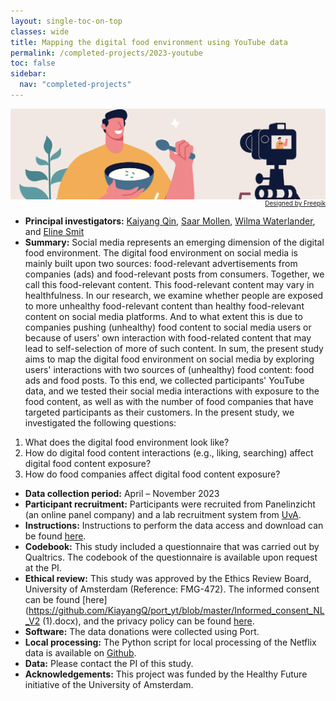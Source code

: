 ```yaml
---
layout: single-toc-on-top
classes: wide
title: Mapping the digital food environment using YouTube data
permalink: /completed-projects/2023-youtube
toc: false
sidebar:
  nav: "completed-projects"
---
```


<div style="text-align: right;">
  <img src="/assets/images/food-image.png" alt="alternative text" title="Designed by Freepik" style="display: block; margin: 0 auto;"/>
  <a href="http://www.freepik.com" style="font-size: 10px; display: block; text-align: right; margin-top: 0em;">Designed by Freepik</a>
</div>

- **Principal investigators:** [Kaiyang Qin](https://www.uva.nl/profiel/q/i/k.qin/k.qin.html), [Saar Mollen](https://www.uva.nl/en/profile/m/o/s.mollen/s.mollen.html), [Wilma Waterlander](https://researchinformation.amsterdamumc.org/en/persons/wilma-e-waterlander), and [Eline Smit](https://www.uva.nl/en/profile/s/m/e.s.smit/e.s.smit.html)
- **Summary:** Social media represents an emerging dimension of the digital food environment. The digital food environment on social media is mainly built upon two sources: food-relevant advertisements from companies (ads) and food-relevant posts from consumers. Together, we call this food-relevant content. This food-relevant content may vary in healthfulness. In our research, we examine whether people are exposed to more unhealthy food-relevant content than healthy food-relevant content on social media platforms. And to what extent this is due to companies pushing (unhealthy) food content to social media users or because of users' own interaction with food-related content that may lead to self-selection of more of such content. In sum, the present study aims to map the digital food environment on social media by exploring users' interactions with two sources of (unhealthy) food content: food ads and food posts. To this end, we collected participants' YouTube data, and we tested their social media interactions with exposure to the food content, as well as with the number of food companies that have targeted participants as their customers. In the present study, we investigated the following questions:
1. What does the digital food environment look like?
2. How do digital food content interactions (e.g., liking, searching) affect digital food content exposure?
3. How do food companies affect digital food content exposure?
- **Data collection period:** April – November 2023
- **Participant recruitment:** Participants were recruited from Panelinzicht (an online panel company) and a lab recruitment system from [UvA](http://www.lab.uva.nl/).
- **Instructions:** Instructions to perform the data access and download can be found [here](https://github.com/KiayangQ/port_yt/blob/master/lang_instruction.pdf). 
- **Codebook:** This study included a questionnaire that was carried out by Qualtrics. The codebook of the questionnaire is available upon request at the PI.
- **Ethical review:** This study was approved by the Ethics Review Board, University of Amsterdam (Reference: FMG-472). The informed consent can be found [here](https://github.com/KiayangQ/port_yt/blob/master/Informed_consent_NL_V2 (1).docx), and the privacy policy can be found [here](https://github.com/KiayangQ/port_yt/blob/master/privacy_info.docx).
- **Software:** The data donations were collected using Port.
- **Local processing:** The Python script for local processing of the Netflix data is available on [Github](https://github.com/KiayangQ/port_yt).
- **Data:** Please contact the PI of this study.
- **Acknowledgements:** This project was funded by the Healthy Future initiative of the University of Amsterdam.